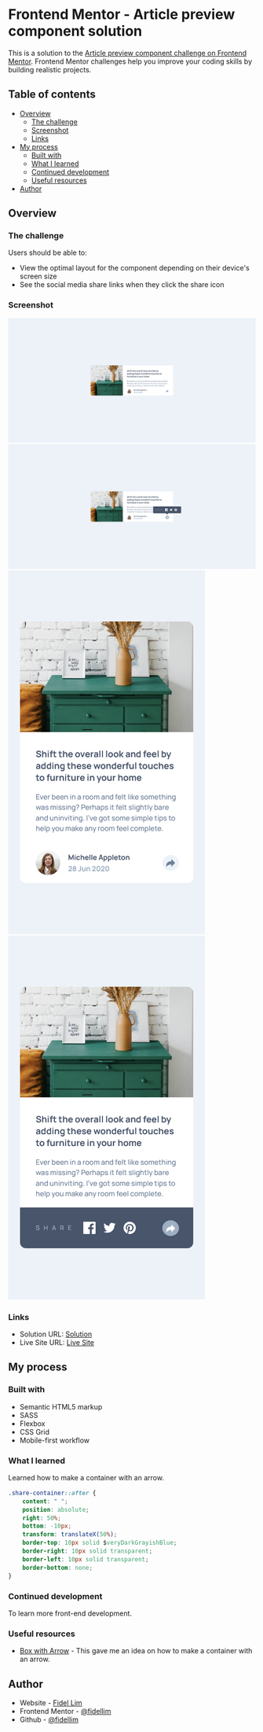 # Frontend Mentor - Article preview component solution

This is a solution to the [Article preview component challenge on Frontend Mentor](https://www.frontendmentor.io/challenges/article-preview-component-dYBN_pYFT). Frontend Mentor challenges help you improve your coding skills by building realistic projects.

## Table of contents

- [Overview](#overview)
  - [The challenge](#the-challenge)
  - [Screenshot](#screenshot)
  - [Links](#links)
- [My process](#my-process)
  - [Built with](#built-with)
  - [What I learned](#what-i-learned)
  - [Continued development](#continued-development)
  - [Useful resources](#useful-resources)
- [Author](#author)

## Overview

### The challenge

Users should be able to:

- View the optimal layout for the component depending on their device's screen size
- See the social media share links when they click the share icon

### Screenshot

![](./images/Solution%20PC.png)
![](./images/Solution%20PC%20Active.png)
![](./images/Solution%20Mobile.png)
![](./images/Solution%20Mobile%20Active.png)

### Links

- Solution URL: [Solution](https://github.com/fidellim/Article-Preview-Component)
- Live Site URL: [Live Site](https://hardcore-kowalevski-796919.netlify.app/)

## My process

### Built with

- Semantic HTML5 markup
- SASS
- Flexbox
- CSS Grid
- Mobile-first workflow

### What I learned

Learned how to make a container with an arrow.

```css
.share-container::after {
	content: " ";
	position: absolute;
	right: 50%;
	bottom: -10px;
	transform: translateX(50%);
	border-top: 10px solid $veryDarkGrayishBlue;
	border-right: 10px solid transparent;
	border-left: 10px solid transparent;
	border-bottom: none;
}
```

### Continued development

To learn more front-end development.

### Useful resources

- [Box with Arrow](https://codeconvey.com/css-message-box-with-arrow/#:~:text=The%20HTML%20Structure,top%20of%20the%20message%20box.) - This gave me an idea on how to make a container with an arrow.

## Author

- Website - [Fidel Lim](https://fidellim-portfolio.netlify.app/)
- Frontend Mentor - [@fidellim](https://www.frontendmentor.io/profile/fidellim)
- Github - [@fidellim](https://github.com/fidellim)
